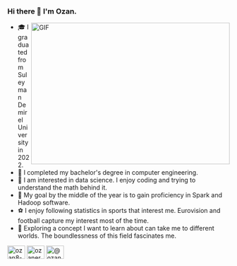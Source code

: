 ### Hi there 👋 I'm Ozan.

<!--
**ozann8/ozann8** is a ✨ _special_ ✨ repository because its `README.md` (this file) appears on your GitHub profile.
Here are some ideas to get you started: -->

<img align="right" alt="GIF" src="https://user-images.githubusercontent.com/75545621/173871734-96b29249-443a-4173-aadd-4de1cbaa3798.gif" width="450" height="320" />

- 🎓 I graduated from Suleyman Demirel University in 2022.
- 🤖 I completed my bachelor's degree in computer engineering.
- 🔭 I am interested in data science. I enjoy coding and trying to understand the math behind it.
- 🎯 My goal by the middle of the year is to gain proficiency in Spark and Hadoop software.
- ⚽ I enjoy following statistics in sports that interest me. Eurovision and football capture my interest most of the time.
- 🙌 Exploring a concept I want to learn about can take me to different worlds. The boundlessness of this field fascinates me.

<a href="https://linkedin.com/in/ozan8-erdogan" target="blank"><img align="center" src="https://raw.githubusercontent.com/rahuldkjain/github-profile-readme-generator/master/src/images/icons/Social/linked-in-alt.svg" alt="ozan8-erdogan" height="30" width="40" /></a>
<a href="https://kaggle.com/ozanerdogan" target="blank"><img align="center" src="https://raw.githubusercontent.com/rahuldkjain/github-profile-readme-generator/master/src/images/icons/Social/kaggle.svg" alt="ozanerdogan" height="30" width="40" /></a>
<a href="https://medium.com/@ozanerdogan" target="blank"><img align="center" src="https://raw.githubusercontent.com/rahuldkjain/github-profile-readme-generator/master/src/images/icons/Social/medium.svg" alt="@ozanerdogan" height="30" width="40" /></a>
